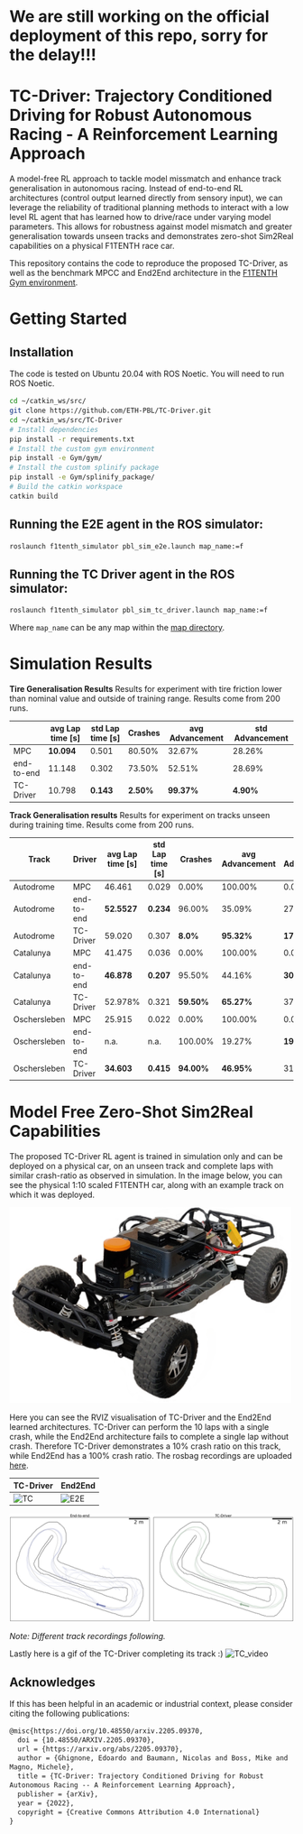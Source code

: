 # We are still working on the official deployment of this repo, sorry for the delay!!!



# TC-Driver: Trajectory Conditioned Driving for Robust Autonomous Racing - A Reinforcement Learning Approach

A model-free RL approach to tackle model missmatch and enhance track generalisation in autonomous racing. Instead of end-to-end RL architectures (control output learned directly from sensory input), we can leverage the reliability of traditional planning methods to interact with a low level RL agent that has learned how to drive/race under varying model parameters. This allows for robustness against model mismatch and greater generalisation towards unseen tracks and demonstrates zero-shot Sim2Real capabilities on a physical F1TENTH race car.

This repository contains the code to reproduce the proposed TC-Driver, as well as the benchmark MPCC and End2End architecture in the [F1TENTH Gym environment](https://github.com/f1tenth/f1tenth_gym).  

# Getting Started
## Installation
The code is tested on Ubuntu 20.04 with ROS Noetic. You will need to run ROS Noetic.
```bash
cd ~/catkin_ws/src/
git clone https://github.com/ETH-PBL/TC-Driver.git
cd ~/catkin_ws/src/TC-Driver
# Install dependencies
pip install -r requirements.txt
# Install the custom gym environment
pip install -e Gym/gym/
# Install the custom splinify package
pip install -e Gym/splinify_package/
# Build the catkin workspace
catkin build
```
## Running the E2E agent in the ROS simulator:
```bash
roslaunch f1tenth_simulator pbl_sim_e2e.launch map_name:=f
```

## Running the TC Driver agent in the ROS simulator:
```bash
roslaunch f1tenth_simulator pbl_sim_tc_driver.launch map_name:=f
```

Where `map_name` can be any map within the [map directory](https://github.com/ETH-PBL/TC-Driver/tree/main/F110_ROS_Simulator/maps).

# Simulation Results

**Tire Generalisation Results**
Results for experiment with tire friction lower than nominal value and outside of training range. Results come from 200 runs.

|            | avg Lap time [s] | std Lap time [s] | Crashes   | avg Advancement | std Advancement |
|------------|------------------|------------------|-----------|-----------------|-----------------|
| MPC        | **10.094**       | 0.501            | 80.50%    | 32.67%          | 28.26%          |
| end-to-end | 11.148           | 0.302            | 73.50%    | 52.51%          | 28.69%          |
| TC-Driver  | 10.798           | **0.143**        | **2.50%** | **99.37%**      | **4.90%**       |

**Track Generalisation results**
Results for experiment on tracks unseen during training time. Results come from 200 runs.

| Track        | Driver     | avg Lap time [s] | std Lap time [s] | Crashes    | avg Advancement | std Advancement |
|--------------|------------|------------------|------------------|------------|-----------------|-----------------|
| Autodrome    | MPC        | 46.461           | 0.029            | 0.00%      | 100.00%         | 0.00%           |
| Autodrome    | end-to-end | **52.5527**      | **0.234**        | 96.00%     | 35.09%          | 27.06%          |
| Autodrome    | TC-Driver  | 59.020           | 0.307            | **8.0%**   | **95.32%**      | **17.88%**      |
| Catalunya    | MPC        | 41.475           | 0.036            | 0.00%      | 100.00%         | 0.00%           |
| Catalunya    | end-to-end | **46.878**       | **0.207**        | 95.50%     | 44.16%          | **30.33%**      |
| Catalunya    | TC-Driver  | 52.978%          | 0.321            | **59.50%** | **65.27%**      | 37.03%          |
| Oschersleben | MPC        | 25.915           | 0.022            | 0.00%      | 100.00%         | 0.00%           |
| Oschersleben | end-to-end | n.a.             | n.a.             | 100.00%    | 19.27%          | **19.93%**      |
| Oschersleben | TC-Driver  | **34.603**       | **0.415**        | **94.00%** | **46.95%**      | 31.23%          |


# Model Free Zero-Shot Sim2Real Capabilities
The proposed TC-Driver RL agent is trained in simulation only and can be deployed on a physical car, on an unseen track and complete laps with similar crash-ratio as observed in simulation. In the image below, you can see the physical 1:10 scaled F1TENTH car, along with an example track on which it was deployed. 

<img src="/misc/imgs/titlepage_car.png" width="500">

Here you can see the RVIZ visualisation of TC-Driver and the End2End learned architectures. TC-Driver can perform the 10 laps with a single crash, while the End2End architecture fails to complete a single lap without crash. Therefore TC-Driver demonstrates a 10% crash ratio on this track, while End2End has a 100% crash ratio. The rosbag recordings are uploaded [here](/TC_Driver/plotting/).

| TC-Driver | End2End |
| ------ | ------ |
| ![TC](/misc/imgs/tc_rviz.gif) | ![E2E](/misc/imgs/e2e_rviz.gif) |

![Track](/misc/imgs/real_traj.png)

_Note: Different track recordings following._

Lastly here is a gif of the TC-Driver completing its track :)
![TC_video](/misc/imgs/tc_video.gif)

## Acknowledges

If this has been helpful in an academic or industrial context, please consider citing the following publications:

~~~~
@misc{https://doi.org/10.48550/arxiv.2205.09370,
  doi = {10.48550/ARXIV.2205.09370},
  url = {https://arxiv.org/abs/2205.09370},
  author = {Ghignone, Edoardo and Baumann, Nicolas and Boss, Mike and Magno, Michele},
  title = {TC-Driver: Trajectory Conditioned Driving for Robust Autonomous Racing -- A Reinforcement Learning Approach},
  publisher = {arXiv},
  year = {2022},
  copyright = {Creative Commons Attribution 4.0 International}
}
~~~~



